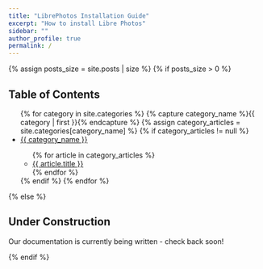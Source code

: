 ```yaml
---
title: "LibrePhotos Installation Guide"
excerpt: "How to install Libre Photos"
sidebar: ""
author_profile: true
permalink: /
---
```


{% assign posts_size = site.posts | size %}
{% if posts_size > 0 %}

## Table of Contents

<ul>
	{% for category in site.categories %}
	{% capture category_name %}{{ category | first }}{% endcapture %}
	{% assign category_articles = site.categories[category_name] %}
	{% if category_articles != null %}
	<li><a href="/{{ category_name | slugify }}">{{ category_name }}</a></li>
	<ul>
	{% for article in category_articles %}
	<li><a href="{{ article.url | relative_url }}">{{ article.title }}</a></li>
	{% endfor %}
	</ul>
	{% endif %}
	{% endfor %}
</ul>

{% else %}

## Under Construction

Our documentation is currently being written - check back soon!

{% endif %}